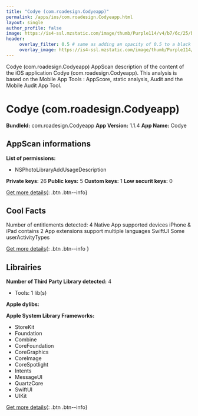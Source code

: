 ```yaml
---
title: "Codye (com.roadesign.Codyeapp)"
permalink: /apps/ios/com.roadesign.Codyeapp.html
layout: single
author_profile: false
image: https://is4-ssl.mzstatic.com/image/thumb/Purple114/v4/b7/6c/25/b76c2554-7d58-f6d0-dd11-dbdbdeacf1f9/AppIcon-0-0-1x_U007emarketing-0-0-0-7-0-0-0-85-220.png/512x512bb.jpg
header: 
     overlay_filter: 0.5 # same as adding an opacity of 0.5 to a black background
     overlay_image: https://is4-ssl.mzstatic.com/image/thumb/Purple114/v4/b7/6c/25/b76c2554-7d58-f6d0-dd11-dbdbdeacf1f9/AppIcon-0-0-1x_U007emarketing-0-0-0-7-0-0-0-85-220.png/512x512bb.jpg
---
```

Codye (com.roadesign.Codyeapp) AppScan description of the content of the iOS application Codye (com.roadesign.Codyeapp). This analysis is based on the Mobile App Tools : AppScore, static analysis, Audit and the Mobile Audit App Tool.

# Codye (com.roadesign.Codyeapp)

**BundleId:** com.roadesign.Codyeapp
**App Version:** 1.1.4
**App Name:** Codye


## AppScan informations 

**List of permissions:** 
- NSPhotoLibraryAddUsageDescription
  
  
**Private keys:** 26
**Public keys:** 5
**Custom keys:** 1
**Low securit keys:** 0
  
[Get more details](/pricing.html){: .btn .btn--info}

## Cool Facts

Number of entitlements detected: 4
Native App
supported devices iPhone & iPad
contains 2 App extensions
support multiple languages
SwiftUI
Some userActivityTypes
  
[Get more details](/pricing.html){: .btn .btn--info }

## Librairies 
**Number of Third Party Library detected:** 4
- Tools: 1 lib(s)


**Apple dylibs:**


**Apple System Library Frameworks:**
- StoreKit
- Foundation
- Combine
- CoreFoundation
- CoreGraphics
- CoreImage
- CoreSpotlight
- Intents
- MessageUI
- QuartzCore
- SwiftUI
- UIKit


  
[Get more details](/pricing.html){: .btn .btn--info}

